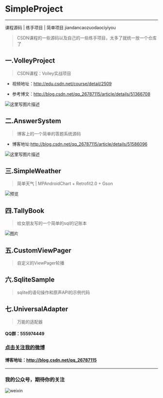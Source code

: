 # SimpleProject
---

课程源码 | 练手项目 | 简单项目
jiandancaozuodaociyiyou 
>CSDN课程的一些源码以及自己的一些练手项目，太多了就统一放一个仓库了

## 一.VolleyProject

>CSDN课程：Volley实战项目

- 视频地址：http://edu.csdn.net/course/detail/2509

- 参考博文：http://blog.csdn.net/qq_26787115/article/details/51366708

![这里写图片描述](http://img.blog.csdn.net/20160605103528333)


## 二.AnswerSystem

>博客上的一个简单的答题系统源码

- 博客地址:http://blog.csdn.net/qq_26787115/article/details/51586096

![这里写图片描述](http://img.blog.csdn.net/20160604233854533)

## 三.SimpleWeather

>简单天气 | MPAndroidChart + Retrofit2.0 + Gson

![预览](https://github.com/LiuGuiLinAndroid/SimpleProject/blob/master/SimpleWeathers/img/%E9%A2%84%E8%A7%88.png?raw=true)


## 四.TallyBook

>给女朋友写的一个简单的sql的记账本

![图片](https://github.com/LiuGuiLinAndroid/SimpleProject/blob/master/TallyBook/img/%E9%A2%84%E8%A7%88.gif)

## 五.CustomViewPager

>自定义的ViewPager轮播

## 六.SqliteSample

>sqlite的语句操作和原声API的示例代码

## 七.UniversalAdapter

>万能的适配器

#### QQ群：555974449

### [点击关注我的微博](http://weibo.com/Glorystys)

#### 博客地址：http://blog.csdn.net/qq_26787115

---

### 我的公众号，期待你的关注

![weixin](http://img.blog.csdn.net/20160108203741937)

